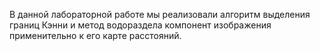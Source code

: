 В данной лабораторной работе мы реализовали алгоритм выделения границ Кэнни и метод водораздела компонент изображения применительно к его карте расстояний. 
